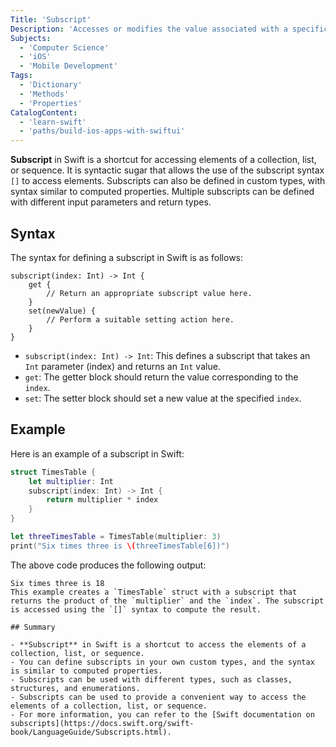 ```yaml
---
Title: 'Subscript'
Description: 'Accesses or modifies the value associated with a specific key in a dictionary.'
Subjects:
  - 'Computer Science'
  - 'iOS'
  - 'Mobile Development'
Tags:
  - 'Dictionary'
  - 'Methods'
  - 'Properties'
CatalogContent:
  - 'learn-swift'
  - 'paths/build-ios-apps-with-swiftui'
---
```



**Subscript** in Swift is a shortcut for accessing elements of a collection, list, or sequence. It is syntactic sugar that allows the use of the subscript syntax `[]` to access elements. Subscripts can also be defined in custom types, with syntax similar to computed properties. Multiple subscripts can be defined with different input parameters and return types.


## Syntax

The syntax for defining a subscript in Swift is as follows:

```pseudo
subscript(index: Int) -> Int {
    get {
        // Return an appropriate subscript value here.
    }
    set(newValue) {
        // Perform a suitable setting action here.
    }
}
```


- `subscript(index: Int) -> Int`: This defines a subscript that takes an `Int` parameter (index) and returns an `Int` value.
- `get`: The getter block should return the value corresponding to the `index`.
- `set`: The setter block should set a new value at the specified `index`. 
## Example

Here is an example of a subscript in Swift:

```swift
struct TimesTable {
    let multiplier: Int
    subscript(index: Int) -> Int {
        return multiplier * index
    }
}

let threeTimesTable = TimesTable(multiplier: 3)
print("Six times three is \(threeTimesTable[6])")
```

The above code produces the following output:

```shell
Six times three is 18
This example creates a `TimesTable` struct with a subscript that returns the product of the `multiplier` and the `index`. The subscript is accessed using the `[]` syntax to compute the result.

## Summary

- **Subscript** in Swift is a shortcut to access the elements of a collection, list, or sequence.  
- You can define subscripts in your own custom types, and the syntax is similar to computed properties.
- Subscripts can be used with different types, such as classes, structures, and enumerations.  
- Subscripts can be used to provide a convenient way to access the elements of a collection, list, or sequence.
- For more information, you can refer to the [Swift documentation on subscripts](https://docs.swift.org/swift-book/LanguageGuide/Subscripts.html).
